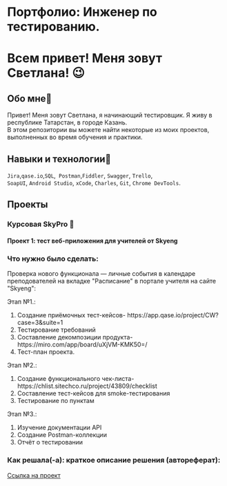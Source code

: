 # Портфолио: Инженер по тестированию.
  # Всем привет! Меня зовут Светлана! 😉
  
## Обо мне👋
  
Привет! Меня зовут Светлана, я начинающий тестировщик. Я живу в республике Татарстан, в городе Казань. <br>
В этом репозитории вы можете найти некоторые из моих проектов, выполненных во время обучения и практики.
<br>

## Навыки и технологии🌱
``Jira``,``qase.io``,``SQL``,`` Postman``,``Fiddler``, ``Swagger``, ``Trello``, <br>
``SoapUI``, ``Android Studio``, ``xCode``, ``Charles``, ``Git``, ``Chrome DevTools``.


## Проекты
### Курсовая SkyPro 💞️
#### <p> Проект 1: тест веб-приложения для учителей от Skyeng</p>

### <p>Что нужно было сделать:<p>
<p>Проверка нового функционала — личные события в календаре преподователей на вкладке "Расписание" в портале учителя на сайте "Skyeng":<p>
<p>Этап №1.:<p> 
<ol>
  <li>Создание приёмочных тест-кейсов- https://app.qase.io/project/CW?case=3&suite=1</li>
  <li>Тестирование требований</li>
  <li>Составление декомпозиции продукта-https://miro.com/app/board/uXjVM-KMK50=/</li>
  <li>Тест-план проекта.</li>
</ol>
<p>Этап №2.:<p> 
<ol>
  <li> Создание функционального чек-листа-https://chlist.sitechco.ru/project/43809/checklist</li>
  <li>Составление тест-кейсов для smoke-тестирования</li>
  <li>Тестирование по пунктам</li>
</ol>
<p>Этап №3.:<p> 
<ol>
  <li>Изучение документации API</li>
  <li>Создание Postman-коллекции</li>
  <li>Отчёт о тестировании</li>
</ol>

### <p>Как решала(-а): краткое описание решения (автореферат):<p>
[Ссылка на проект](https://www.notion.so/1-2-2-c928542ed48041428d140b620cd15241?pvs=4)
